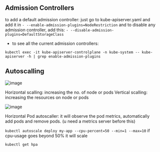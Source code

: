 ## Admission Controllers

to add a default admission controller: 
just go to kube-apiserver.yaml and add it in `- --enable-admission-plugins=NodeRestriction` and to disable any admission controller, add this: `- --disable-admission-plugins=DefaultStorageClass`

- to see all the current admission controllers:

`kubectl exec -it kube-apiserver-controlplane -n kube-system -- kube-apiserver -h | grep enable-admission-plugins`

## Autoscalling

![image](https://github.com/user-attachments/assets/6b5553c5-a50b-4a03-9b55-01332a9f162a)

Horizontal scalling: increasing the no. of node or pods
Vertical scalling: increasing the resources on node or pods

![image](https://github.com/user-attachments/assets/5ea17809-ceca-4585-9090-a14b93fa2bd0)

Horizontal Pod autoscaller: it will observe the pod metrics, automatically add pods and remove pods. (u need a metrics server before this)

`kubectl autoscale deploy my-app --cpu-percent=50 --min=1 --max=10` if cpu-usage goes beyond 50% it will scale

`kubectl get hpa`
